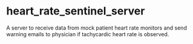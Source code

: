 # heart_rate_sentinel_server
A server to receive data from mock patient heart rate monitors and send warning emails to physician if tachycardic heart rate is observed.
